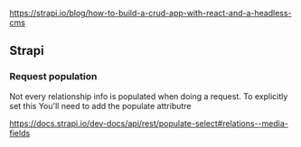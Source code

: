 https://strapi.io/blog/how-to-build-a-crud-app-with-react-and-a-headless-cms


## Strapi 

### Request population 

Not every relationship info is populated when doing a request. To explicitly set this You'll need to add the populate attributre 

https://docs.strapi.io/dev-docs/api/rest/populate-select#relations--media-fields

